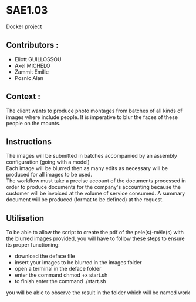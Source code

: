 # SAE1.03

Docker project

## Contributors :

- Eliott GUILLOSSOU
- Axel MICHELO
- Zammit Emilie
- Posnic Alan

## Context : 

The client wants to produce photo montages from batches of all kinds of images where
include people. It is imperative to blur the faces of these
people on the mounts.

## Instructions

The images will be submitted in batches accompanied by an assembly configuration
(going with a model) <br>
Each image will be blurred then as many edits as necessary will be produced
for all images to be used. <br>
The workflow must take a precise account of the documents processed in order to produce
documents for the company's accounting because the customer will be invoiced at the volume of
service consumed. A summary document will be produced (format to be defined) at the
request. <br>

## Utilisation

To be able to allow the script to create the pdf of the pele(s)-mêle(s) with the blurred images provided, you will have to follow these steps to ensure its proper functioning:

- download the deface file
- insert your images to be blurred in the images folder
- open a terminal in the deface folder
- enter the command chmod +x start.sh
- to finish enter the command ./start.sh

you will be able to observe the result in the folder which will be named work
